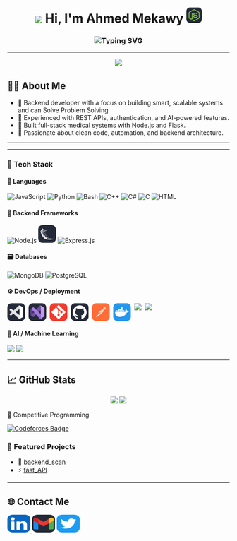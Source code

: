 <h1 align="center">
  <img src="https://media.giphy.com/media/hvRJCLFzcasrR4ia7z/giphy.gif" width="35" />
  Hi, I'm Ahmed Mekawy 
  <img src="https://raw.githubusercontent.com/tandpfun/skill-icons/main/icons/NodeJS-Dark.svg" width="35" />
</h1>

<h3 align="center">
  <img src="https://readme-typing-svg.herokuapp.com?font=Fira+Code&weight=500&pause=1000&color=21D65C&center=true&vCenter=true&width=1000&lines=💻+Backend+Developer+%7C+Node.js+%7C+%7C+MongoDB+%7C+AI+Integration" alt="Typing SVG" />
</h3>




---

<p align="center">
  <img src="https://media.giphy.com/media/qgQUggAC3Pfv687qPC/giphy.gif" width="400"/>
</p>

## 👨‍💻 About Me

- 🧠 Backend developer with a focus on building smart, scalable systems and can Solve Problem Solving
- 🧪 Experienced with REST APIs, authentication, and AI-powered features.
- 🚀 Built full-stack medical systems with Node.js and Flask.
- 🎯 Passionate about clean code, automation, and backend architecture.

---

---

### 🧰 Tech Stack

#### 🚀 Languages
<div align="left">
  <img src="https://skillicons.dev/icons?i=js" height="40" alt="JavaScript" />
  <img src="https://skillicons.dev/icons?i=python" height="40" alt="Python" />
  <img src="https://skillicons.dev/icons?i=bash" height="40" alt="Bash" />
  <img src="https://skillicons.dev/icons?i=cpp" height="40" alt="C++" />
  <img src="https://skillicons.dev/icons?i=cs" height="40" alt="C#" />
   <img src="https://skillicons.dev/icons?i=c" height="40" alt="C" />
  <img src="https://skillicons.dev/icons?i=HTML" height="40" alt="HTML" />
</div>

#### 🧪 Backend Frameworks
<div align="left">
  <img src="https://skillicons.dev/icons?i=nodejs" height="40" alt="Node.js" />
  <img src="https://raw.githubusercontent.com/tandpfun/skill-icons/main/icons/Flask-Dark.svg" height="40" alt="Flask" />
  <img src="https://skillicons.dev/icons?i=express" height="40" alt="Express.js" />
</div>

#### 🗃️ Databases
<div align="left">
  <img src="https://skillicons.dev/icons?i=mongodb" height="40" alt="MongoDB" />
  <img src="https://skillicons.dev/icons?i=postgres" height="40" alt="PostgreSQL" />
</div>

#### ⚙️ DevOps / Deployment
<div align="left">
  <div align="left" style="display: flex; gap: .5rem">
 
  <img src="https://raw.githubusercontent.com/tandpfun/skill-icons/main/icons/VSCode-Dark.svg" height="40" alt="visual studio code logo" />
  <img src="https://raw.githubusercontent.com/tandpfun/skill-icons/main/icons/VisualStudio-Dark.svg" height="40" alt="visual studio logo" />
  <img src="https://raw.githubusercontent.com/tandpfun/skill-icons/main/icons/Git.svg" height="40" alt="git logo" />
  <img src="https://raw.githubusercontent.com/tandpfun/skill-icons/main/icons/Github-Dark.svg" height="40" alt="github logo" />
  <img src="https://raw.githubusercontent.com/tandpfun/skill-icons/main/icons/Postman.svg" height="40" alt="postman logo" />
  <img src="https://raw.githubusercontent.com/tandpfun/skill-icons/main/icons/Docker.svg" height="40" alt="docker logo" />
  <img src="https://img.shields.io/badge/Railway-%23000000.svg?style=for-the-badge&logo=railway&logoColor=white" height="25" />
  <img src="https://img.shields.io/badge/Render-00979D?style=for-the-badge&logoColor=white" height="25" />
</div>
  

#### 🧠 AI / Machine Learning
<div align="left">
  <img src="https://img.shields.io/badge/Keras-D00000?style=for-the-badge&logo=keras&logoColor=white" height="25" />
  <img src="https://img.shields.io/badge/TensorFlow-FF6F00?style=for-the-badge&logo=tensorflow&logoColor=white" height="25" />
</div>

---

## 📈 GitHub Stats

<p align="center">
  <img src="https://github-readme-stats.vercel.app/api?username=A7medMekkawyCS&show_icons=true&theme=radical" width="50%" />
  <img src="https://github-readme-streak-stats.herokuapp.com?user=A7medMekkawyCS&theme=radical" width="45%" />
</p>
 🧩 Competitive Programming

<p align="left">
  <a href="https://codeforces.com/profile/ahmedmekawyxa" target="_blank">
    <img src="https://img.shields.io/badge/Codeforces-yellow?style=for-the-badge&logo=codeforces&logoColor=white" alt="Codeforces Badge"/>
  </a>
</p>


### 📂 Featured Projects

- 🔬 [backend_scan](https://github.com/A7medMekkawyCS/backend_scan.git)
- ⚡ [fast_API](https://github.com/A7medMekkawyCS/fast_API.git)

---

## 🌐 Contact Me
<div>
  <a href="[(https://www.linkedin.com/in/ahmed-mekkawy-118197229/)]" target="_blank">
    <img src="https://raw.githubusercontent.com/tandpfun/skill-icons/main/icons/LinkedIn.svg" width="52" height="40" alt="linkedin logo"  />
<a href="mailto:ahmedmekawyxa@gmail.com" target="_blank">
  <img src="https://raw.githubusercontent.com/tandpfun/skill-icons/main/icons/Gmail-Dark.svg" width="52" height="40" alt="gmail logo" />
</a>
  <a href="(https://x.com/A7medMekkawyCS" target="_blank">
    <img src="https://raw.githubusercontent.com/tandpfun/skill-icons/main/icons/Twitter.svg" width="52" height="40" alt="twitter logo"  />
  </a>
</div>




